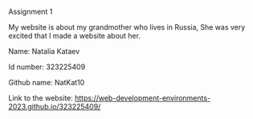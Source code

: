Assignment 1 
 
My website is about my grandmother who lives in Russia,
She was very excited that I made a website about her.

Name: Natalia Kataev

Id number: 323225409

Github name: NatKat10

Link to the website: https://web-development-environments-2023.github.io/323225409/


